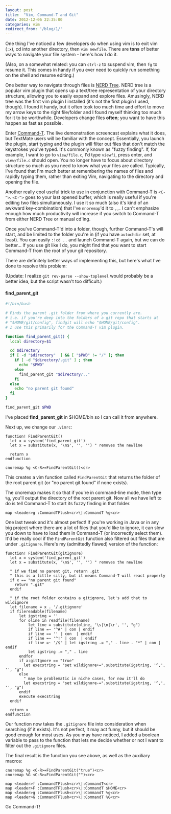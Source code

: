 ```yaml
---
layout: post
title:  "Vim, Command-T and Git"
date: 2012-12-06 22:35:00
categories: vim
redirect_from: '/blog/1/'
---
```


One thing I've noticed a few developers do when using vim is to exit vim
(`:x`), cd into another directory, then `vim newfile`. There are **tons** of
better ways to navigate your file system - here's how I do it.

(Also, on a somewhat related: you can `ctrl-z` to suspend vim, then `fg` to
resume it. This comes in handy if you ever need to quickly run something on
the shell and resume editing.)

One better way to navigate through files is [NERD
Tree](http://www.vim.org/scripts/script.php?script_id=1658). NERD tree is a
popular vim plugin that opens up a text/tree representation of your directory
structure, allowing you to easily expand and explore files. Amusingly, NERD
tree was the first vim plugin I installed (it's not the first plugin I used,
though). I found it handy, but it often took too much time and effort to move
my arrow keys to the right file/folder and I found myself thinking too much
for it to be worthwhile. Developers change files **often**; you want to have
this happen as fast as possible.

Enter [Command-T](https://wincent.com/products/command-t). The live
demonstration screencast explains what it does, but TextMate users will be
familiar with the concept. Essentially, you launch the plugin, start typing and
the plugin will filter out files that don't match the keystrokes you've typed.
It's commonly known as "fuzzy finding". If, for example, I want to go to
`view/file.c`, I'd type `viewfi`, press enter, and `view/file.c` should open.
You no longer have to focus about directory structure so much as you need to
know what your files are called. Typically, I've found that I'm much better at
remembering the names of files and rapidly typing them, rather than exiting
Vim, navigating to the directory and opening the file.

Another really cool useful trick to use in conjunction with Command-T is
`<C-^>`. `<C-^>` goes to your last opened buffer, which is really useful if
you're editing two files simultaneously. I use it so much (also it's kind of an
awkward key-combination) that I've `nnoremap`'d it to `,,`.  I can't emphasize
enough how much productivity will increase if you switch to Command-T from
either NERD Tree or manual cd'ing.

Once you've Command-T'd into a folder, though, further Command-T's will start,
and be limited to the folder you're in (if you have `autochdir` set, at least).
You can easily `:!cd ..` and launch Command-T again, but we can do better...
If you use git like I do, you might find that you want to start Command-T from
the root of your git repository.

There are definitely better ways of implementing this, but here's what I've
done to resolve this problem:

(Update: I realize `git rev-parse --show-toplevel` would probably be a better
idea, but the script wasn't too difficult.)

#### find\_parent\_git
```bash
#!/bin/bash

# Finds the parent .git folder from where you currently are.
# i.e. if you're deep into the folders of a git repo that starts at
# "$HOME/git/config", findgit will echo "$HOME/git/config".
# I use this primarily for the Command-T vim plugin.

function find_parent_git() {
  local directory=$1

  cd $directory
  if [ -d "$directory"  ] && [ "$PWD" != "/" ]; then
    if [ -d "$directory/.git" ] ; then
      echo "$PWD"
    else
      find_parent_git "$directory/.."
    fi
  else
    echo "no parent git found"
  fi
}

find_parent_git $PWD
```

I've placed **find\_parent\_git** in $HOME/bin so I can call it from anywhere.

Next up, we change our `.vimrc`:

    function! FindParentGit()
      let x = system('find_parent_git')
      let x = substitute(x, '\n$', '', '') " removes the newline

      return x
    endfunction

    cnoremap %g <C-R>=FindParentGit()<cr>

This creates a vim function called `FindParentGit` that returns the folder of
the root parent git (or "no parent git found" if none exists).

The cnoremap makes it so that if you're in command-line mode, then type `%g`,
you'll output the directory of the root parent git. Now all we have left to do
is tell Command-T to start its fuzzy finding in that folder.

    map <leader>g :CommandTFlush<cr>\|:CommandT %g<cr>

One last tweak and it's almost perfect! If you're working in Java or in any
big project where there are a lot of files that you'd like to ignore, it can
slow you down to have to load them in Command-T (or incorrectly select them).
It'd be really cool if the `FindParentGit` function also filtered out files
that are under `.gitignore`. Here's my (admittedly flawed) version of the
function:

    function! FindParentGit(gitIgnore)
      let x = system('find_parent_git')
      let x = substitute(x, '\n$', '', '') " removes the newline

      " if we find no parent git, return .git
      " this is a little silly, but it means Command-T will react properly
      if x == "no parent git found"
        return ".git"
      endif

      " if the root folder contains a gitignore, let's add that to wildignore
      let filename = x . '/.gitignore'
      if filereadable(filename)
          let igstring = ''
          for oline in readfile(filename)
              let line = substitute(oline, '\s|\n|\r', '', "g")
              if line =~ '^#' | con | endif
              if line == '' | con  | endif
              if line =~ '^!' | con  | endif
              if line =~ '/$' | let igstring .= "," . line . "*" | con | endif
              let igstring .= "," . line
          endfor
          if a:gitIgnore == "true"
            let execstring = "set wildignore+=".substitute(igstring, '^,', '', "g")
          else
            " may be problematic in niche cases, for now it'll do
            let execstring = "set wildignore-=".substitute(igstring, '^,', '', "g")
          endif
          execute execstring
      endif

      return x
    endfunction

Our function now takes the `.gitignore` file into consideration when searching
(if it exists).  It's not perfect, it may act funny, but it should be good
enough for most uses. As you may have noticed, I added a boolean variable to
pass to the function that lets me decide whether or not I want to filter out
the `.gitignore` files.

The final result is the function you see above, as well as the auxiliary
macros:

    cnoremap %g <C-R>=FindParentGit("true")<cr>
    cnoremap %G <C-R>=FindParentGit("")<cr>

    map <leader>f :CommandTFlush<cr>\|:CommandT<cr>
    map <leader>F :CommandTFlush<cr>\|:CommandT $HOME<cr>
    map <leader>g :CommandTFlush<cr>\|:CommandT %g<cr>
    map <leader>G :CommandTFlush<cr>\|:CommandT %G<cr>

Go Command-T!
